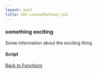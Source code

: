 ```yaml
---
layout: post
title: Get-LockedOutUser.ps1
---
```


### something exciting

Some information about the exciting thing

#### Script

<script src="https://gist-it.appspot.com/github.com/BanterBoy/scripts-blog/blob/master/PowerShell/functions/activeDirectory/Get-LockedOutUser.ps1"></script>

<a href="/menu/_pages/functions.html">Back to Functions</a>
